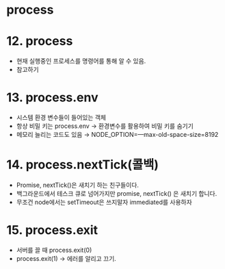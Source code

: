 # process

# 12. process

- 현재 실행중인 프로세스를 명령어를 통해 알 수 있음.
- 참고하기

# 13. process.env

- 시스템 환경 변수들이 들어있는 객체
- 항상 비밀 키는 process.env → 환경변수를 활용하여 비밀 키를 숨기기
- 메모리 늘리는 코드도 있음 → NODE_OPTION=—max-old-space-size=8192

# 14. process.nextTick(콜백)

- Promise, nextTick()은 새치기 하는 친구들이다.
- 백그라운드에서 테스크 큐로 넘어가지만 promise, nextTick() 은 새치기 합니다.
- 무조건 node에서는 setTimeout은 쓰지말자 immediated를 사용하자

# 15. process.exit

- 서버를 끌 때 process.exit(0)
- process.exit(1) → 에러를 알리고 끄기.
